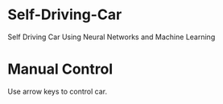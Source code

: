 # Self-Driving-Car
Self Driving Car Using Neural Networks and Machine Learning

# Manual Control
Use arrow keys to control car.
